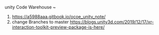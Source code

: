 unity Code Warehouse ~
1. https://a5988aaa.gitbook.io/ocoe_unity_note/
2. change Branches to master
https://blogs.unity3d.com/2019/12/17/xr-interaction-toolkit-preview-package-is-here/
